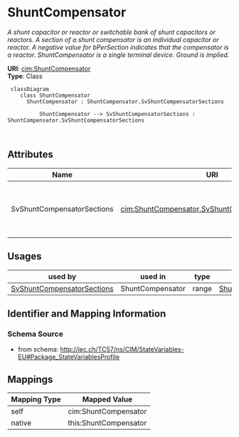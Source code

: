 # ShuntCompensator


_A shunt capacitor or reactor or switchable bank of shunt capacitors or reactors. A section of a shunt compensator is an individual capacitor or reactor. A negative value for bPerSection indicates that the compensator is a reactor. ShuntCompensator is a single terminal device.  Ground is implied._





**URI**: [cim:ShuntCompensator](http://iec.ch/TC57/CIM100#ShuntCompensator)<br />
**Type**: Class




```mermaid
 classDiagram
    class ShuntCompensator
      ShuntCompensator : ShuntCompensator.SvShuntCompensatorSections
        
          ShuntCompensator --> SvShuntCompensatorSections : ShuntCompensator.SvShuntCompensatorSections
        
      
```




<!-- no inheritance hierarchy -->


## Attributes


| Name | URI | Cardinality and Range | Description | Inheritance |
| ---  | --- | --- | --- | --- |
| SvShuntCompensatorSections | [cim:ShuntCompensator.SvShuntCompensatorSections](http://iec.ch/TC57/CIM100#ShuntCompensator.SvShuntCompensatorSections) | 0..1 <br />  [SvShuntCompensatorSections](SvShuntCompensatorSections.md)  | The state for the number of shunt compensator sections in service | direct |





## Usages

| used by | used in | type | used |
| ---  | --- | --- | --- |
| [SvShuntCompensatorSections](SvShuntCompensatorSections.md) | ShuntCompensator | range | [ShuntCompensator](ShuntCompensator.md) |






## Identifier and Mapping Information







### Schema Source


* from schema: http://iec.ch/TC57/ns/CIM/StateVariables-EU#Package_StateVariablesProfile





## Mappings

| Mapping Type | Mapped Value |
| ---  | ---  |
| self | cim:ShuntCompensator |
| native | this:ShuntCompensator |




